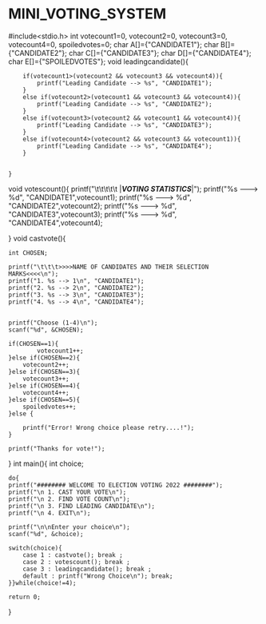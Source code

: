 # MINI_VOTING_SYSTEM

#include<stdio.h>
  int votecount1=0, votecount2=0, votecount3=0, votecount4=0, spoiledvotes=0;
  char A[]={"CANDIDATE1"};
	char B[]={"CANDIDATE2"};
	char C[]={"CANDIDATE3"};
	char D[]={"CANDIDATE4"};
	char E[]={"SPOILEDVOTES"};
	void leadingcandidate(){
		
		if(votecount1>(votecount2 && votecount3 && votecount4)){
			printf("Leading Candidate --> %s", "CANDIDATE1");
		}
		else if(votecount2>(votecount1 && votecount3 && votecount4)){
			printf("Leading Candidate --> %s", "CANDIDATE2");
		}
		else if(votecount3>(votecount2 && votecount1 && votecount4)){
			printf("Leading Candidate --> %s", "CANDIDATE3");
		}
		else if(votecount4>(votecount2 && votecount3 && votecount1)){
			printf("Leading Candidate --> %s", "CANDIDATE4");
		}
		
		
	}
void votescount(){
	printf("\t\t\t\t\t |***VOTING STATISTICS***|");
	  printf("%s ---> %d", "CANDIDATE1",votecount1);
		  printf("%s ---> %d", "CANDIDATE2",votecount2);
			  printf("%s ---> %d", "CANDIDATE3",votecount3);
				  printf("%s ---> %d", "CANDIDATE4",votecount4);
				
				    
				    
	
}
void castvote(){
	
	int CHOSEN;
	
	printf("\t\t\t>>>>NAME OF CANDIDATES AND THEIR SELECTION MARKS<<<<\n");
	printf("1. %s --> 1\n", "CANDIDATE1");
	printf("2. %s --> 2\n", "CANDIDATE2");
	printf("3. %s --> 3\n", "CANDIDATE3");
	printf("4. %s --> 4\n", "CANDIDATE4");
	
	
	printf("Choose (1-4)\n");
	scanf("%d", &CHOSEN);
	
	if(CHOSEN==1){
			votecount1++;
	}else if(CHOSEN==2){
		votecount2++;
	}else if(CHOSEN==3){
		votecount3++;
	}else if(CHOSEN==4){
		votecount4++;
	}else if(CHOSEN==5){
		spoiledvotes++;
	}else {
	
		printf("Error! Wrong choice please retry....!");
	}
	
	printf("Thanks for vote!");
	
	
	
	
	
	
	
}
int main(){
	int choice;
	
	do{
	printf("######## WELCOME TO ELECTION VOTING 2022 ########");
	printf("\n 1. CAST YOUR VOTE\n");
	printf("\n 2. FIND VOTE COUNT\n");
	printf("\n 3. FIND LEADING CANDIDATE\n");
	printf("\n 4. EXIT\n");
	
	printf("\n\nEnter your choice\n");
	scanf("%d", &choice);
	
	switch(choice){
		case 1 : castvote(); break ;
		case 2 : votescount(); break ;
		case 3 : leadingcandidate(); break ;
		default : printf("Wrong Choice\n"); break;
	}}while(choice!=4);
	
	return 0;
	
	
	
	
}
